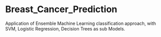 # Breast_Cancer_Prediction
Application of Ensemble Machine Learning classification approach, with SVM, Logistic Regression, Decision Trees as sub Models.
